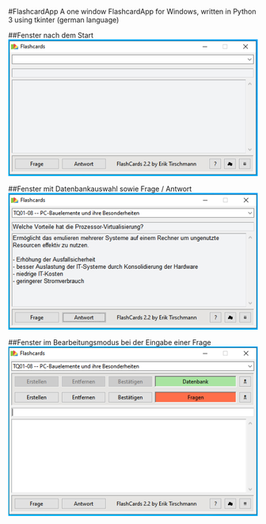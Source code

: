 #FlashcardApp
A one window FlashcardApp for Windows, written in Python 3 using tkinter (german language)

##Fenster nach dem Start
![alt text](https://github.com/ErikTirschmann/FlashcardApp/blob/main/FlashCards01.png?raw=true)

##Fenster mit Datenbankauswahl sowie Frage / Antwort
![alt text](https://github.com/ErikTirschmann/FlashcardApp/blob/main/FlashCards02.png?raw=true)

##Fenster im Bearbeitungsmodus bei der Eingabe einer Frage
![alt text](https://github.com/ErikTirschmann/FlashcardApp/blob/main/FlashCards03.png?raw=true)
